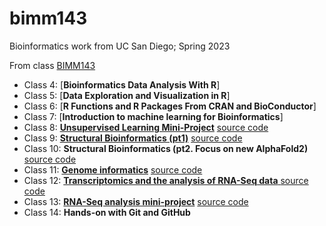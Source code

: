 # bimm143
Bioinformatics work from UC San Diego; Spring 2023

From class [BIMM143](https://bioboot.github.io/bimm143_S23/)

- Class 4: [**Bioinformatics Data Analysis With R**]
- Class 5: [**Data Exploration and Visualization in R**]
- Class 6: [**R Functions and R Packages From CRAN and BioConductor**]
- Class 7: [**Introduction to machine learning for Bioinformatics**]
- Class 8: [**Unsupervised Learning Mini-Project**](https://github.com/EmmanuelR01/bimm143/blob/main/Class%2008/Class%2008%20Machine%20Learning%20Mini%20Project.pdf) [source code](https://github.com/EmmanuelR01/bimm143/blob/main/Class%2008/Class08Render1.qmd)
- Class 9: [**Structural Bioinformatics (pt1)**](https://github.com/EmmanuelR01/bimm143/blob/main/Class%2009/Class%2009%20-%20Class-09-Render.pdf) [source code](https://github.com/EmmanuelR01/bimm143/blob/main/Class%2009/Class%2009%20Render.qmd)
- Class 10: **Structural Bioinformatics (pt2. Focus on new AlphaFold2)** [source code](https://github.com/EmmanuelR01/bimm143/blob/main/Class%2010/Untitled.qmd)
- Class 11: [**Genome informatics**](https://github.com/EmmanuelR01/bimm143/blob/main/Class%2011/Class%2011%20Final.pdf) [source code](https://github.com/EmmanuelR01/bimm143/blob/main/Class%2011/Untitled.qmd)
- Class 12: [**Transcriptomics and the analysis of RNA-Seq data** ](https://github.com/EmmanuelR01/bimm143/blob/main/Class%2012/Class%2012.pdf) [source code](https://github.com/EmmanuelR01/bimm143/blob/main/Class%2012/Untitled.qmd)
- Class 13: [**RNA-Seq analysis mini-project**](https://github.com/EmmanuelR01/bimm143/blob/main/Class%2013/Untitled.pdf) [source code](https://github.com/EmmanuelR01/bimm143/blob/main/Class%2013/Untitled.qmd)
- Class 14: **Hands-on with Git and GitHub**
